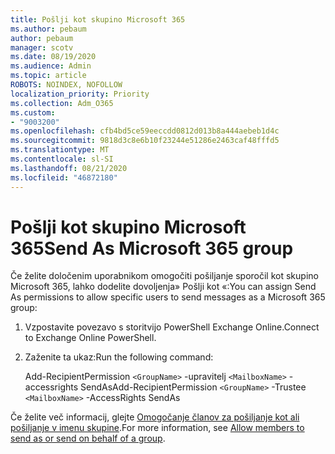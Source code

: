 ```yaml
---
title: Pošlji kot skupino Microsoft 365
ms.author: pebaum
author: pebaum
manager: scotv
ms.date: 08/19/2020
ms.audience: Admin
ms.topic: article
ROBOTS: NOINDEX, NOFOLLOW
localization_priority: Priority
ms.collection: Adm_O365
ms.custom:
- "9003200"
ms.openlocfilehash: cfb4bd5ce59eeccdd0812d013b8a444aebeb1d4c
ms.sourcegitcommit: 9818d3c8e6b10f23244e51286e2463caf48fffd5
ms.translationtype: MT
ms.contentlocale: sl-SI
ms.lasthandoff: 08/21/2020
ms.locfileid: "46872180"
---
```

# <a name="send-as-microsoft-365-group"></a><span data-ttu-id="860fc-102">Pošlji kot skupino Microsoft 365</span><span class="sxs-lookup"><span data-stu-id="860fc-102">Send As Microsoft 365 group</span></span>

<span data-ttu-id="860fc-103">Če želite določenim uporabnikom omogočiti pošiljanje sporočil kot skupino Microsoft 365, lahko dodelite dovoljenja» Pošlji kot «:</span><span class="sxs-lookup"><span data-stu-id="860fc-103">You can assign Send As permissions to allow specific users to send messages as a Microsoft 365 group:</span></span>  

1. <span data-ttu-id="860fc-104">Vzpostavite povezavo s storitvijo PowerShell Exchange Online.</span><span class="sxs-lookup"><span data-stu-id="860fc-104">Connect to Exchange Online PowerShell.</span></span>  

2. <span data-ttu-id="860fc-105">Zaženite ta ukaz:</span><span class="sxs-lookup"><span data-stu-id="860fc-105">Run the following command:</span></span>  

    <span data-ttu-id="860fc-106">Add-RecipientPermission `<GroupName>` -upravitelj `<MailboxName>` -accessrights SendAs</span><span class="sxs-lookup"><span data-stu-id="860fc-106">Add-RecipientPermission `<GroupName>` -Trustee `<MailboxName>` -AccessRights SendAs</span></span>

<span data-ttu-id="860fc-107">Če želite več informacij, glejte [Omogočanje članov za pošiljanje kot ali pošiljanje v imenu skupine](https://docs.microsoft.com/microsoft-365/admin/create-groups/allow-members-to-send-as-or-send-on-behalf-of-group?view=o365-worldwide).</span><span class="sxs-lookup"><span data-stu-id="860fc-107">For more information, see [Allow members to send as or send on behalf of a group](https://docs.microsoft.com/microsoft-365/admin/create-groups/allow-members-to-send-as-or-send-on-behalf-of-group?view=o365-worldwide).</span></span>